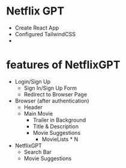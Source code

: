 # Netflix GPT

- Create React App
- Configured TailwindCSS
- 

# features of NetflixGPT

- Login/Sign Up 
    - Sign In/Sign Up Form
    - Redirect to Browser Page
- Browser (after authentication)
    - Header
    - Main Movie
        - Trailer in Background
        - Title & Description
        - Movie Suggestions
            - MovieLists * N
- NetflixGPT
    - Search Bar
    - Movie Suggestions
